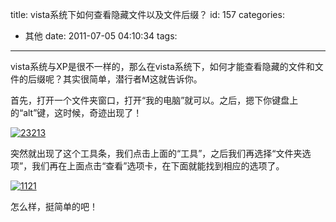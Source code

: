 title: vista系统下如何查看隐藏文件以及文件后缀？
id: 157
categories:
  - 其他
date: 2011-07-05 04:10:34
tags:
---

vista系统与XP是很不一样的，那么在vista系统下，如何才能查看隐藏的文件和文件的后缀呢？其实很简单，潜行者M这就告诉你。

首先，打开一个文件夹窗口，打开&ldquo;我的电脑&rdquo;就可以。之后，摁下你键盘上的&ldquo;alt&rdquo;键，这时候，奇迹出现了！

[![](http://qxzm-img.b0.upaiyun.com/blog/2011/07/23213.jpg "23213")](http://qxzm-img.b0.upaiyun.com/blog/2011/07/23213.jpg)

突然就出现了这个工具条，我们点击上面的&ldquo;工具&rdquo;，之后我们再选择&ldquo;文件夹选项&rdquo;，我们再在上面点击&ldquo;查看&rdquo;选项卡，在下面就能找到相应的选项了。

[![](http://qxzm-img.b0.upaiyun.com/blog/2011/07/1121.jpg "1121")](http://qxzm-img.b0.upaiyun.com/blog/2011/07/1121.jpg)

怎么样，挺简单的吧！